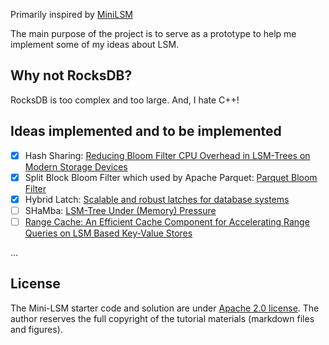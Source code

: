 Primarily inspired by [MiniLSM](https://skyzh.github.io/mini-lsm)

The main purpose of the project is to serve as a prototype to help me implement some of my ideas about LSM.

## Why not RocksDB?
RocksDB is too complex and too large. And, I hate C++!

## Ideas implemented and to be implemented
- [x] Hash Sharing: [Reducing Bloom Filter CPU Overhead in LSM-Trees on Modern Storage Devices](https://dl.acm.org/doi/10.1145/3465998.3466002)
- [x] Split Block Bloom Filter which used by Apache Parquet: [Parquet Bloom Filter](https://parquet.apache.org/docs/file-format/bloomfilter/)
- [x] Hybrid Latch: [Scalable and robust latches for database systems](https://dl.acm.org/doi/10.1145/3399666.3399908)
- [ ] SHaMba: [LSM-Tree Under (Memory) Pressure](https://cs-people.bu.edu/mathan/publications/adms22-mun.pdf)
- [ ] [Range Cache: An Efficient Cache Component for Accelerating Range Queries on LSM Based Key-Value Stores](https://www.computer.org/csdl/proceedings-article/icde/2024/171500a488/1YOtAxDn2IU)

...

## License

The Mini-LSM starter code and solution are under [Apache 2.0 license](LICENSE). The author reserves the full copyright of the tutorial materials (markdown files and figures).
